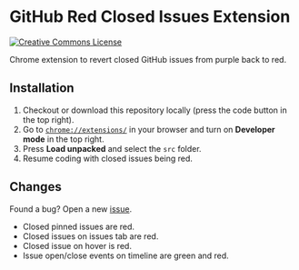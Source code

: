 # GitHub Red Closed Issues Extension

[![Creative Commons License](https://i.creativecommons.org/l/by-nc-sa/4.0/88x31.png)](http://creativecommons.org/licenses/by-nc-sa/4.0/)

Chrome extension to revert closed GitHub issues from purple back to red.

## Installation

1. Checkout or download this repository locally (press the code button in the top right).
2. Go to [`chrome://extensions/`](chrome://extensions/) in your browser and turn on **Developer mode** in the top right.
3. Press **Load unpacked** and select the `src` folder.
4. Resume coding with closed issues being red.

## Changes

Found a bug? Open a new [issue](https://github.com/Katsute/GitHub-Red-Closed-Issues-Extension/issues).

- Closed pinned issues are red.
- Closed issues on issues tab are red.
- Closed issue on hover is red.
- Issue open/close events on timeline are green and red.